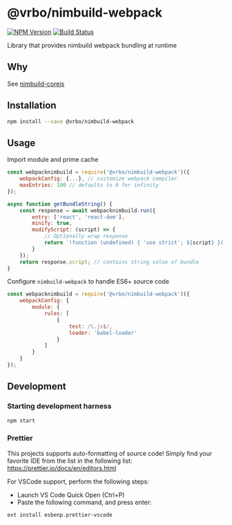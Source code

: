 # @vrbo/nimbuild-webpack

[![NPM Version](https://img.shields.io/npm/v/@vrbo/nimbuild-corejs.svg?style=flat-square)](https://www.npmjs.com/package/@vrbo/nimbuild-corejs)
[![Build Status](https://travis-ci.org/expediagroup/nimbuild.svg?branch=master)](https://travis-ci.org/expediagroup/nimbuild)

Library that provides nimbuild webpack bundling at runtime

## Why

See [nimbuild-corejs](https://github.vrbocorp.com/cnienhuis/nimbuild-corejs)

## Installation

```bash
npm install --save @vrbo/nimbuild-webpack
```

## Usage

Import module and prime cache

```javascript
const webpacknimbuild = require('@vrbo/nimbuild-webpack')({
    webpackConfig: {...}, // customize webpack compiler
    maxEntries: 100 // defaults to 0 for infinity
});

async function getBundleString() {
    const response = await webpacknimbuild.run({
        entry: ['react', 'react-dom'],
        minify: true,
        modifyScript: (script) => {
            // Optionally wrap response
            return `!function (undefined) { 'use strict'; ${script} }();`;
        }
    });
    return response.script; // contains string value of bundle
}
```

Configure `nimbuild-webpack` to handle ES6+ source code

```javascript
const webpacknimbuild = require('@vrbo/nimbuild-webpack')({
    webpackConfig: {
        module: {
            rules: [
                {
                    test: /\.js$/,
                    loader: 'babel-loader'
                }
            ]
        }
    }
});
```

## Development

### Starting development harness

```bash
npm start
```

### Prettier

This projects supports auto-formatting of source code! Simply find your favorite IDE from the list in the following list: https://prettier.io/docs/en/editors.html

For VSCode support, perform the following steps:

-   Launch VS Code Quick Open (Ctrl+P)
-   Paste the following command, and press enter:

```
ext install esbenp.prettier-vscode
```
